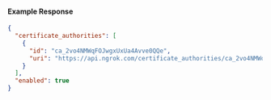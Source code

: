 <!-- Code generated for API Clients. DO NOT EDIT. -->
#### Example Response
```json
{
  "certificate_authorities": [
    {
      "id": "ca_2vo4NMWqFOJwgxUxUa4Avve0QQe",
      "uri": "https://api.ngrok.com/certificate_authorities/ca_2vo4NMWqFOJwgxUxUa4Avve0QQe"
    }
  ],
  "enabled": true
}
